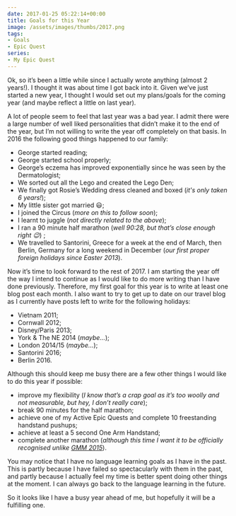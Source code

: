 ```yaml
---
date: 2017-01-25 05:22:14+00:00
title: Goals for this Year
image: /assets/images/thumbs/2017.png
tags:
- Goals
- Epic Quest
series: 
- My Epic Quest
---
```


Ok, so it’s been a little while since I actually wrote anything (almost 2 years!). I thought it was
about time I got back into it. Given we’ve just started a new year, I thought I would set out my
plans/goals for the coming year (and maybe reflect a little on last year).

A lot of people seem to feel that last year was a bad year. I admit there were a large number of
well liked personalities that didn’t make it to the end of the year, but I’m not willing to write
the year off completely on that basis. In 2016 the following good things happened to our family:

  * George started reading;
  * George started school properly;
  * George’s eczema has improved exponentially since he was seen by the Dermatologist;
  * We sorted out all the Lego and created the Lego Den;
  * We finally got Rosie’s Wedding dress cleaned and boxed (_it's only taken 6 years!_);
  * My little sister got married :smiley:;
  * I joined the Circus (_more on this to follow soon_);
  * I learnt to juggle (_not directly related to the above_);
  * I ran a 90 minute half marathon (_well 90:28, but that’s close enough right :wink:_) ;
  * We travelled to Santorini, Greece for a week at the end of March, then Berlin, Germany for a
    long weekend in December (_our first proper foreign holidays since Easter 2013_).

Now it’s time to look forward to the rest of 2017. I am starting the year off the way I intend to
continue as I would like to do more writing than I have done previously. Therefore, my first goal
for this year is to write at least one blog post each month. I also want to try to get up to date
on our travel blog as I currently have posts left to write for the following holidays:

  * Vietnam 2011;
  * Cornwall 2012;
  * Disney/Paris 2013;
  * York & The NE 2014 (_maybe..._);
  * London 2014/15 (_maybe..._);
  * Santorini 2016;
  * Berlin 2016.

Although this should keep me busy there are a few other things I would like to do this year if
possible:

  * improve my flexibility (_I know that’s a crap goal as it’s too woolly and not measurable, but
    hey, I don’t really care_);
  * break 90 minutes for the half marathon;
  * achieve one of my Active Epic Quests and complete 10 freestanding handstand pushups;
  * achieve at least a 5 second One Arm Handstand;
  * complete another marathon (_although this time I want it to be officially recognised unlike
    [GMM 2015][gmm]_).

You may notice that I have no language learning goals as I have in the past. This is partly because
I have failed so spectacularly with them in the past, and partly because I actually feel my time is
better spent doing other things at the moment. I can always go back to the language learning in the
future.

So it looks like I have a busy year ahead of me, but hopefully it will be a fulfilling one.


[gmm]: //www.bbc.co.uk/sport/athletics/36104638 "Greater Manchester Marathon course was 380m short, says measuring body"
